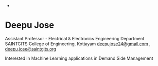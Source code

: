 -


# Deepu Jose
Assistant Professor - Electrical & Electronics Engineering Department
SAINTGITS College of Engineering, Kottayam
deepujose24@gmail.com , deepu.jose@saintgits.org

Interested in Machine Learning applications in Demand Side Management





